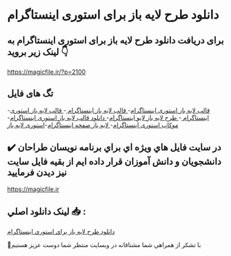 # دانلود طرح لایه باز برای استوری اینستاگرام

## برای دریافت دانلود طرح لایه باز برای استوری اینستاگرام به لینک زیر بروید 👇

https://magicfile.ir/?p=2100

## تگ های فایل

-[قالب لایه باز استوری اینستاگرام](https://magicfile.ir/product/%d8%b7%d8%b1%d8%ad-%d9%84%d8%a7%d9%8a%d9%87-%d8%a8%d8%a7%d8%b2-%d8%a8%d8%b1%d8%a7%d9%8a-%d8%a7%d8%b3%d8%aa%d9%88%d8%b1%d9%8a-%d8%a7%d9%8a%d9%86%d8%b3%d8%aa%d8%a7%da%af%d8%b1%d8%a7%d9%85/)-[ قالب لایه باز اینستاگرام ](https://magicfile.ir/product/%d8%b7%d8%b1%d8%ad-%d9%84%d8%a7%d9%8a%d9%87-%d8%a8%d8%a7%d8%b2-%d8%a8%d8%b1%d8%a7%d9%8a-%d8%a7%d8%b3%d8%aa%d9%88%d8%b1%d9%8a-%d8%a7%d9%8a%d9%86%d8%b3%d8%aa%d8%a7%da%af%d8%b1%d8%a7%d9%85/)-[ قالب لایه باز استوری اینستاگرام ](https://magicfile.ir/product/%d8%b7%d8%b1%d8%ad-%d9%84%d8%a7%d9%8a%d9%87-%d8%a8%d8%a7%d8%b2-%d8%a8%d8%b1%d8%a7%d9%8a-%d8%a7%d8%b3%d8%aa%d9%88%d8%b1%d9%8a-%d8%a7%d9%8a%d9%86%d8%b3%d8%aa%d8%a7%da%af%d8%b1%d8%a7%d9%85/)-[ طرح لایه باز لایو اینستاگرام](https://magicfile.ir/product/%d8%b7%d8%b1%d8%ad-%d9%84%d8%a7%d9%8a%d9%87-%d8%a8%d8%a7%d8%b2-%d8%a8%d8%b1%d8%a7%d9%8a-%d8%a7%d8%b3%d8%aa%d9%88%d8%b1%d9%8a-%d8%a7%d9%8a%d9%86%d8%b3%d8%aa%d8%a7%da%af%d8%b1%d8%a7%d9%85/)-[ دانلود قالب لایه باز استوری اینستاگرام](https://magicfile.ir/product/%d8%b7%d8%b1%d8%ad-%d9%84%d8%a7%d9%8a%d9%87-%d8%a8%d8%a7%d8%b2-%d8%a8%d8%b1%d8%a7%d9%8a-%d8%a7%d8%b3%d8%aa%d9%88%d8%b1%d9%8a-%d8%a7%d9%8a%d9%86%d8%b3%d8%aa%d8%a7%da%af%d8%b1%d8%a7%d9%85/)-[ موکاپ استوری اینستاگرام](https://magicfile.ir/product/%d8%b7%d8%b1%d8%ad-%d9%84%d8%a7%d9%8a%d9%87-%d8%a8%d8%a7%d8%b2-%d8%a8%d8%b1%d8%a7%d9%8a-%d8%a7%d8%b3%d8%aa%d9%88%d8%b1%d9%8a-%d8%a7%d9%8a%d9%86%d8%b3%d8%aa%d8%a7%da%af%d8%b1%d8%a7%d9%85/)-[ لایه باز صفحه اینستاگرام](https://magicfile.ir/product/%d8%b7%d8%b1%d8%ad-%d9%84%d8%a7%d9%8a%d9%87-%d8%a8%d8%a7%d8%b2-%d8%a8%d8%b1%d8%a7%d9%8a-%d8%a7%d8%b3%d8%aa%d9%88%d8%b1%d9%8a-%d8%a7%d9%8a%d9%86%d8%b3%d8%aa%d8%a7%da%af%d8%b1%d8%a7%d9%85/)-[استوری لایه باز ](https://magicfile.ir/product/%d8%b7%d8%b1%d8%ad-%d9%84%d8%a7%d9%8a%d9%87-%d8%a8%d8%a7%d8%b2-%d8%a8%d8%b1%d8%a7%d9%8a-%d8%a7%d8%b3%d8%aa%d9%88%d8%b1%d9%8a-%d8%a7%d9%8a%d9%86%d8%b3%d8%aa%d8%a7%da%af%d8%b1%d8%a7%d9%85/)

## ✔️ در سايت فايل هاي ويژه اي براي برنامه نويسان طراحان دانشجويان و دانش آموزان قرار داده ايم از بقيه فايل سايت نيز ديدن فرماييد

https://magicfile.ir


## لينک دانلود اصلي 📥 :

[دانلود طرح لایه باز برای استوری اینستاگرام](https://magicfile.ir/product/%d8%b7%d8%b1%d8%ad-%d9%84%d8%a7%d9%8a%d9%87-%d8%a8%d8%a7%d8%b2-%d8%a8%d8%b1%d8%a7%d9%8a-%d8%a7%d8%b3%d8%aa%d9%88%d8%b1%d9%8a-%d8%a7%d9%8a%d9%86%d8%b3%d8%aa%d8%a7%da%af%d8%b1%d8%a7%d9%85/) 


🙏با تشکر از همراهي شما مشتاقانه در وبسایت منتظر شما دوست عزیز هستیم

